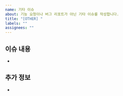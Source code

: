 ```yaml
---
name: 기타 이슈
about: 기능 요청이나 버그 리포트가 아닌 기타 이슈를 작성합니다.
title: "[OTHER] "
labels: ""
assignees: ""
---
```


## 이슈 내용

-

## 추가 정보

-